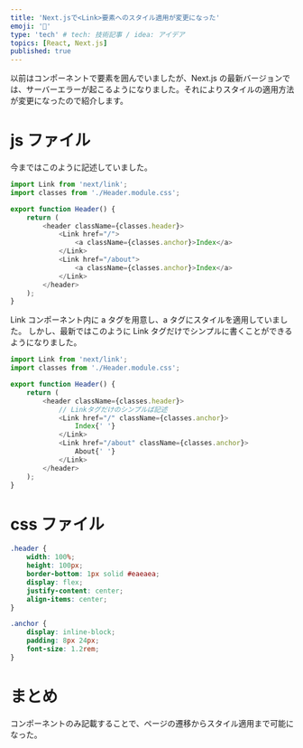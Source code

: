 ```yaml
---
title: 'Next.jsで<Link>要素へのスタイル適用が変更になった'
emoji: '💬'
type: 'tech' # tech: 技術記事 / idea: アイデア
topics: [React, Next.js]
published: true
---
```


以前は<Link>コンポーネントで<a>要素を囲んでいましたが、Next.js の最新バージョンでは、サーバーエラーが起こるようになりました。それによりスタイルの適用方法が変更になったので紹介します。

# js ファイル

今まではこのように記述していました。

```javascript
import Link from 'next/link';
import classes from './Header.module.css';

export function Header() {
	return (
		<header className={classes.header}>
			<Link href="/">
				<a className={classes.anchor}>Index</a>
			</Link>
			<Link href="/about">
				<a className={classes.anchor}>Index</a>
			</Link>
		</header>
	);
}
```

Link コンポーネント内に a タグを用意し、a タグにスタイルを適用していました。
しかし、最新ではこのように Link タグだけでシンプルに書くことができるようになりました。

```javascript
import Link from 'next/link';
import classes from './Header.module.css';

export function Header() {
	return (
		<header className={classes.header}>
			// Linkタグだけのシンプルば記述
			<Link href="/" className={classes.anchor}>
				Index{' '}
			</Link>
			<Link href="/about" className={classes.anchor}>
				About{' '}
			</Link>
		</header>
	);
}
```

# css ファイル

```css
.header {
	width: 100%;
	height: 100px;
	border-bottom: 1px solid #eaeaea;
	display: flex;
	justify-content: center;
	align-items: center;
}

.anchor {
	display: inline-block;
	padding: 8px 24px;
	font-size: 1.2rem;
}
```

# まとめ

<Link>コンポーネントのみ記載することで、ページの遷移からスタイル適用まで可能になった。
